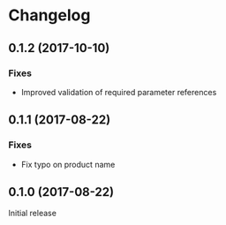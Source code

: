 # Changelog

## 0.1.2 (2017-10-10)

### Fixes

- Improved validation of required parameter references

## 0.1.1 (2017-08-22)

### Fixes

- Fix typo on product name

## 0.1.0 (2017-08-22)

Initial release
